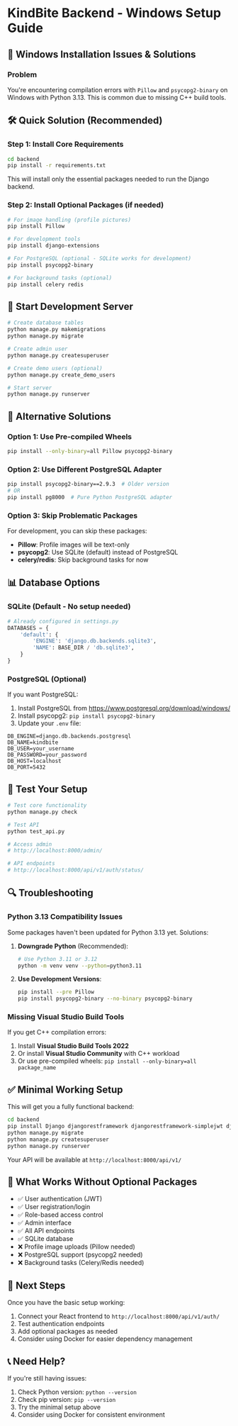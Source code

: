 # KindBite Backend - Windows Setup Guide

## 🚨 Windows Installation Issues & Solutions

### Problem
You're encountering compilation errors with `Pillow` and `psycopg2-binary` on Windows with Python 3.13. This is common due to missing C++ build tools.

## 🛠️ Quick Solution (Recommended)

### Step 1: Install Core Requirements
```bash
cd backend
pip install -r requirements.txt
```

This will install only the essential packages needed to run the Django backend.

### Step 2: Install Optional Packages (if needed)
```bash
# For image handling (profile pictures)
pip install Pillow

# For development tools
pip install django-extensions

# For PostgreSQL (optional - SQLite works for development)
pip install psycopg2-binary

# For background tasks (optional)
pip install celery redis
```

## 🚀 Start Development Server

```bash
# Create database tables
python manage.py makemigrations
python manage.py migrate

# Create admin user
python manage.py createsuperuser

# Create demo users (optional)
python manage.py create_demo_users

# Start server
python manage.py runserver
```

## 🔧 Alternative Solutions

### Option 1: Use Pre-compiled Wheels
```bash
pip install --only-binary=all Pillow psycopg2-binary
```

### Option 2: Use Different PostgreSQL Adapter
```bash
pip install psycopg2-binary==2.9.3  # Older version
# OR
pip install pg8000  # Pure Python PostgreSQL adapter
```

### Option 3: Skip Problematic Packages
For development, you can skip these packages:
- **Pillow**: Profile images will be text-only
- **psycopg2**: Use SQLite (default) instead of PostgreSQL
- **celery/redis**: Skip background tasks for now

## 📊 Database Options

### SQLite (Default - No setup needed)
```python
# Already configured in settings.py
DATABASES = {
    'default': {
        'ENGINE': 'django.db.backends.sqlite3',
        'NAME': BASE_DIR / 'db.sqlite3',
    }
}
```

### PostgreSQL (Optional)
If you want PostgreSQL:
1. Install PostgreSQL from https://www.postgresql.org/download/windows/
2. Install psycopg2: `pip install psycopg2-binary`
3. Update your `.env` file:
```env
DB_ENGINE=django.db.backends.postgresql
DB_NAME=kindbite
DB_USER=your_username
DB_PASSWORD=your_password
DB_HOST=localhost
DB_PORT=5432
```

## 🧪 Test Your Setup

```bash
# Test core functionality
python manage.py check

# Test API
python test_api.py

# Access admin
# http://localhost:8000/admin/

# API endpoints
# http://localhost:8000/api/v1/auth/status/
```

## 🔍 Troubleshooting

### Python 3.13 Compatibility Issues
Some packages haven't been updated for Python 3.13 yet. Solutions:

1. **Downgrade Python** (Recommended):
   ```bash
   # Use Python 3.11 or 3.12
   python -m venv venv --python=python3.11
   ```

2. **Use Development Versions**:
   ```bash
   pip install --pre Pillow
   pip install psycopg2-binary --no-binary psycopg2-binary
   ```

### Missing Visual Studio Build Tools
If you get C++ compilation errors:

1. Install **Visual Studio Build Tools 2022**
2. Or install **Visual Studio Community** with C++ workload
3. Or use pre-compiled wheels: `pip install --only-binary=all package_name`

## ✅ Minimal Working Setup

This will get you a fully functional backend:

```bash
cd backend
pip install Django djangorestframework djangorestframework-simplejwt django-cors-headers python-decouple
python manage.py migrate
python manage.py createsuperuser
python manage.py runserver
```

Your API will be available at `http://localhost:8000/api/v1/`

## 🎯 What Works Without Optional Packages

- ✅ User authentication (JWT)
- ✅ User registration/login
- ✅ Role-based access control
- ✅ Admin interface
- ✅ All API endpoints
- ✅ SQLite database
- ❌ Profile image uploads (Pillow needed)
- ❌ PostgreSQL support (psycopg2 needed)
- ❌ Background tasks (Celery/Redis needed)

## 🚀 Next Steps

Once you have the basic setup working:
1. Connect your React frontend to `http://localhost:8000/api/v1/auth/`
2. Test authentication endpoints
3. Add optional packages as needed
4. Consider using Docker for easier dependency management

## 📞 Need Help?

If you're still having issues:
1. Check Python version: `python --version`
2. Check pip version: `pip --version`
3. Try the minimal setup above
4. Consider using Docker for consistent environment




